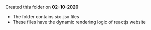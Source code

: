 Created this folder on <b>02-10-2020</b>
* The folder contains six .jsx files 
* These files have the dynamic rendering logic of reactjs website

